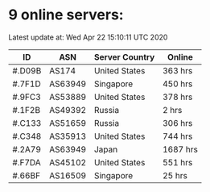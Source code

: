 # 9 online servers:

Latest update at: Wed Apr 22 15:10:11 UTC 2020

| ID | ASN | Server Country | Online |
| -- | --- | -------------- | ------ |
| #.D09B | AS174 | United States | 363 hrs |
| #.7F1D | AS63949 | Singapore | 450 hrs |
| #.9FC3 | AS53889 | United States | 378 hrs |
| #.1F2B | AS49392 | Russia | 2 hrs |
| #.C133 | AS51659 | Russia | 306 hrs |
| #.C348 | AS35913 | United States | 744 hrs |
| #.2A79 | AS63949 | Japan | 1687 hrs |
| #.F7DA | AS45102 | United States | 551 hrs |
| #.66BF | AS16509 | Singapore | 25 hrs |

